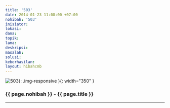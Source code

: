 ```yaml
---
title: '503'
date: 2014-01-23 11:08:00 +07:00
nohibah: '503'
inisiator:
lokasi:
dana:
topik:
lama:
deskripsi:
masalah:
solusi:
keberhasilan:
layout: hibahcmb
---
```


![503](/static/img/hibahcmb/503.png){: .img-responsive }{: width="350" }

### {{ page.nohibah }} - {{ page.title }}

---
